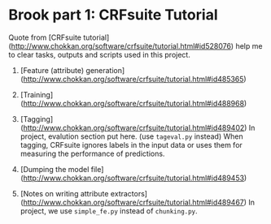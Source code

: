 # Brook part 1: CRFsuite Tutorial

Quote from [CRFsuite tutorial] (http://www.chokkan.org/software/crfsuite/tutorial.html#id528076) help me to clear tasks, outputs and scripts used in this project.

1. [Feature (attribute) generation] (http://www.chokkan.org/software/crfsuite/tutorial.html#id485365)

2. [Training] (http://www.chokkan.org/software/crfsuite/tutorial.html#id488968)

3. [Tagging] (http://www.chokkan.org/software/crfsuite/tutorial.html#id489402)
In project, evalution section put here. (use `tageval.py` instead)
When tagging, CRFsuite ignores labels in the input data or uses them for measuring the performance of predictions.

4. [Dumping the model file] (http://www.chokkan.org/software/crfsuite/tutorial.html#id489453)

5. [Notes on writing attribute extractors] (http://www.chokkan.org/software/crfsuite/tutorial.html#id489467)
In project, we use `simple_fe.py` instead of `chunking.py`.
